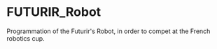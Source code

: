# FUTURIR_Robot
Programmation of the Futurir's Robot, in order to compet at the French robotics cup. 
